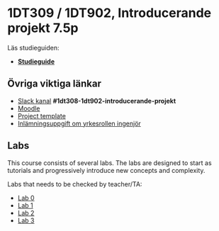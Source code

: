 # 1DT309 / 1DT902, Introducerande projekt 7.5p

Läs studieguiden:

- [**Studieguide**](study_guide_1DT308.md)

## Övriga viktiga länkar

- [Slack kanal](https://coursepress.slack.com/signup) **#1dt308-1dt902-introducerande-projekt**
- [Moodle](https://mymoodle.lnu.se/course/view.php?id=54832)
- [Project template](project-template.md)
- [Inlämningsuppgift om yrkesrollen ingenjör](ingenjor.md)

## Labs

This course consists of several labs. The labs are designed to start as tutorials and progressively introduce new concepts and complexity. 

Labs that needs to be checked by teacher/TA:

* [Lab 0](labs/0_pico_getting_started.md)
* [Lab 1](labs/1_input_output.md)
* [Lab 2](labs/2_iot_traffic_light.md) 
* [Lab 3](labs/3_iot_device_lora.md)